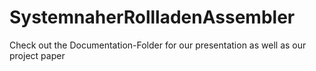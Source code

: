 # SystemnaherRollladenAssembler

Check out the Documentation-Folder for our presentation as well as our project paper
